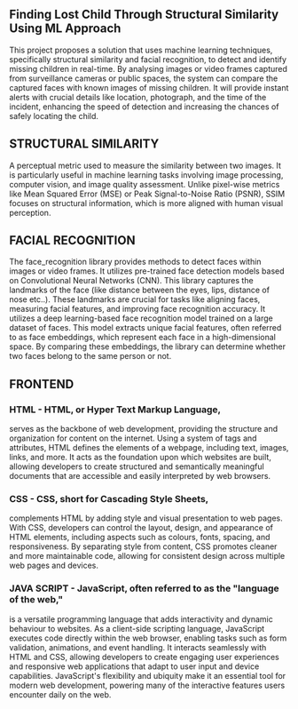 ##  Finding Lost Child Through Structural Similarity Using ML Approach

This project proposes a solution that uses machine learning techniques, specifically structural similarity and facial recognition, to detect and identify missing children in real-time. By analysing images or video frames captured from surveillance cameras or public spaces, the system can compare the captured faces with known images of missing children. It will provide instant alerts with crucial details like location, photograph, and the time of the incident, enhancing the speed of detection and increasing the chances of safely locating the child.

## STRUCTURAL SIMILARITY
A perceptual metric used to measure the similarity between two images. It is particularly useful in machine learning tasks involving image processing, computer vision, and image quality assessment. Unlike pixel-wise metrics like Mean Squared Error (MSE) or Peak Signal-to-Noise Ratio (PSNR), SSIM focuses on structural information, which is more aligned with human visual perception.

## FACIAL RECOGNITION
The face_recognition library provides methods to detect faces within images or
video frames. It utilizes pre-trained face detection models based on Convolutional Neural Networks (CNN). This
library captures the landmarks of the face (like distance between the eyes, lips,
distance of nose etc..). These landmarks are crucial for tasks like aligning faces,
measuring facial features, and improving face recognition accuracy. It utilizes a
deep learning-based face recognition model trained on a large dataset of faces.
This model extracts unique facial features, often referred to as face
embeddings, which represent each face in a high-dimensional space. By
comparing these embeddings, the library can determine whether two faces
belong to the same person or not.

## FRONTEND
### HTML - HTML, or Hyper Text Markup Language, 
serves as the backbone of web development, providing the structure and organization
for content on the internet. Using a system of tags and attributes, HTML
defines the elements of a webpage, including text, images, links, and
more. It acts as the foundation upon which websites are built, allowing
developers to create structured and semantically meaningful documents
that are accessible and easily interpreted by web browsers.

### CSS - CSS, short for Cascading Style Sheets, 
complements HTML by adding style and visual presentation to web pages. With CSS, developers
can control the layout, design, and appearance of HTML elements,
including aspects such as colours, fonts, spacing, and responsiveness.
By separating style from content, CSS promotes cleaner and more
maintainable code, allowing for consistent design across multiple web
pages and devices.

### JAVA SCRIPT - JavaScript, often referred to as the "language of the web,"
is a versatile programming language that adds interactivity and dynamic
behaviour to websites. As a client-side scripting language, JavaScript
executes code directly within the web browser, enabling tasks such as
form validation, animations, and event handling. It interacts seamlessly
with HTML and CSS, allowing developers to create engaging user
experiences and responsive web applications that adapt to user input and
device capabilities. JavaScript's flexibility and ubiquity make it an
essential tool for modern web development, powering many of the
interactive features users encounter daily on the web.

